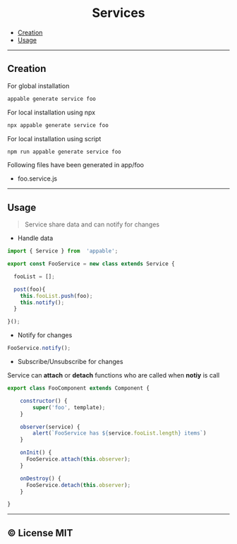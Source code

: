 <h1 align="center">Services</h1>

-   [Creation](#creation)
-   [Usage](#usage)

* * *

## Creation

For global installation

```bash
appable generate service foo
```

For local installation using npx

```bash
npx appable generate service foo
```

For local installation using script

```bash
npm run appable generate service foo
```

Following files have been generated in app/foo

-   foo.service.js

* * *

## Usage

> Service share data and can notify for changes

-   Handle data

```js
import { Service } from  'appable';

export const FooService = new class extends Service {

  fooList = [];

  post(foo){
    this.fooList.push(foo);
    this.notify();
  }

}();
```

-   Notify for changes

```js
FooService.notify();
```

-   Subscribe/Unsubscribe for changes

Service can **attach** or **detach** functions who are called when **notiy** is call

```js
export class FooComponent extends Component {

    constructor() {
        super('foo', template);
    }

    observer(service) {
        alert(`FooService has ${service.fooList.length} items`)
    }

    onInit() { 
      FooService.attach(this.observer);
    }

    onDestroy() { 
      FooService.detach(this.observer);
    }

}
```

* * *

## ©️ License MIT
